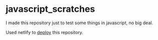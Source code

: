 # javascript_scratches

I made this repository just to test some things in javascript, no big deal.

Used netlify to [deploy](https://javascripttesthazielh.netlify.app/) this repository.
